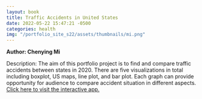 ```yaml
---
layout: book
title: Traffic Accidents in United States
date: 2022-05-22 15:47:21 -0500
categories: health
img: "/portfolio_site_s22/assets/thumbnails/mi.png"
---
```


<b>Author: Chenying Mi</b>

Description: The aim of this portfolio project is to find and compare traffic
accidents between states in 2020. There are five visualizations in total
including boxplot, US maps, line plot, and bar plot. Each graph can provide
opportunity for audience to compare accident situation in different aspects.  
<a href="https://data-viz.it.wisc.edu/content/1cb0dea9-5ecd-4646-8915-9d4d7681c116">Click here to visit the interactive app.</a>

[jekyll-docs]: https://jekyllrb.com/docs/home
[jekyll-gh]:   https://github.com/jekyll/jekyll
[jekyll-talk]: https://talk.jekyllrb.com/
